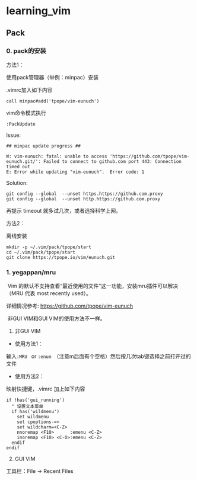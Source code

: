 # learning_vim


## Pack

### 0. pack的安装

方法1：

使用pack管理器（举例：minpac）安装

.vimrc加入如下内容

`call minpac#add('tpope/vim-eunuch')`

vim命令模式执行

`:PackUpdate`

Issue:

```
## minpac update progress ##

W: vim-eunuch: fatal: unable to access 'https://github.com/tpope/vim-eunuch.git/': Failed to connect to github.com port 443: Connection timed out
E: Error while updating "vim-eunuch".  Error code: 1
```

Solution:

```
git config --global  --unset https.https://github.com.proxy 
git config --global  --unset http.https://github.com.proxy
```

再提示 timeout 就多试几次，或者选择科学上网。

方法2：

离线安装

```
mkdir -p ~/.vim/pack/tpope/start
cd ~/.vim/pack/tpope/start
git clone https://tpope.io/vim/eunuch.git
```

### 1. yegappan/mru

​	Vim 的默认不支持查看“最近使用的文件”这一功能，安装mru插件可以解决（MRU 代表 most recently used）。

详细情况参考: https://github.com/tpope/vim-eunuch

​	非GUI VIM和GUI VIM的使用方法不一样。

1. 非GUI VIM

- 使用方法1：

输入`:MRU ` or `:enum `（注意m后面有个空格）然后按几次tab键选择之前打开过的文件

- 使用方法2：

映射快捷键，.vimrc 加上如下内容

```
if !has('gui_running')
  " 设置文本菜单
  if has('wildmenu')
    set wildmenu
    set cpoptions-=<
    set wildcharm=<C-Z>
    nnoremap <F10>      :emenu <C-Z>
    inoremap <F10> <C-O>:emenu <C-Z>
  endif
endif
```

2. GUI VIM

工具栏：File -> Recent Files 

